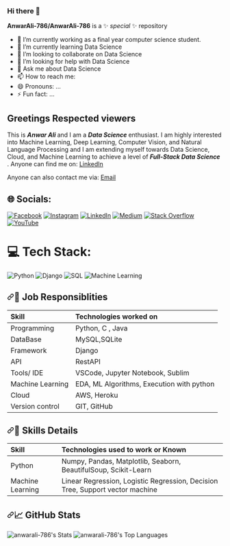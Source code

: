 ### Hi there 👋

**AnwarAli-786/AnwarAli-786** is a ✨ _special_ ✨ repository

- 🔭 I’m currently working as a final year computer science student.
- 🌱 I’m currently learning Data Science
- 👯 I’m looking to collaborate on Data Science
- 🤔 I’m looking for help with Data Science
- 💬 Ask me about Data Science
- 📫 How to reach me: 
- 😄 Pronouns: ...
- ⚡ Fun fact: ... 

<h2>Greetings Respected viewers </h2>

<p>
This is <strong><i> Anwar Ali </i></strong> and I am a <strong><i> Data Science </i></strong> enthusiast. I am highly interested into Machine Learning, Deep Learning, Computer Vision, and Natural Language Processing and I am extending myself towards Data Science, Cloud, and Machine Learning to achieve a level of <strong><i> Full-Stack Data Science </i></strong>.
Anyone can find me on:  <a href="https://www.linkedin.com/in/anwar955732/">LinkedIn</a>
</p>
<p dir="auto">Anyone can also contact me via: <a href="mailto:geekysession@gmail.com">Email</a></p>

## 🌐 Socials:
[![Facebook](https://img.shields.io/badge/Facebook-%231877F2.svg?logo=Facebook&logoColor=white)](https://facebook.com/geekysession) [![Instagram](https://img.shields.io/badge/Instagram-%23E4405F.svg?logo=Instagram&logoColor=white)](https://instagram.com/geekysession/) [![LinkedIn](https://img.shields.io/badge/LinkedIn-%230077B5.svg?logo=linkedin&logoColor=white)](https://linkedin.com/in/geekysession/) [![Medium](https://img.shields.io/badge/Medium-12100E?logo=medium&logoColor=white)](https://medium.com/@anwar955732) [![Stack Overflow](https://img.shields.io/badge/-Stackoverflow-FE7A16?logo=stack-overflow&logoColor=white)](https://stackoverflow.com/users/14798261/anwar-ali) [![YouTube](https://img.shields.io/badge/YouTube-%23FF0000.svg?logo=YouTube&logoColor=white)](https://youtube.com/c/geekysession) 


# 💻 Tech Stack:
![Python](https://img.shields.io/badge/python-%2300599C.svg?style=for-the-badge&logo=python&logoColor=white) ![Django](https://img.shields.io/badge/django-%231572B6.svg?style=for-the-badge&logo=django&logoColor=white) ![SQL](https://img.shields.io/badge/sql-%231572B6.svg?style=for-the-badge&logo=sql&logoColor=white) ![Machine Learning](https://img.shields.io/badge/machinelearning-%231572B6.svg?style=for-the-badge&logo=machinelearning&logoColor=white)




<!--job resposibiliy-->
<h2 dir="auto"><a id="user-content-wrench-job-responsiblities" class="anchor" aria-hidden="true" href="#wrench-job-responsiblities"><svg class="octicon octicon-link" viewBox="0 0 16 16" version="1.1" width="16" height="16" aria-hidden="true"><path fill-rule="evenodd" d="M7.775 3.275a.75.75 0 001.06 1.06l1.25-1.25a2 2 0 112.83 2.83l-2.5 2.5a2 2 0 01-2.83 0 .75.75 0 00-1.06 1.06 3.5 3.5 0 004.95 0l2.5-2.5a3.5 3.5 0 00-4.95-4.95l-1.25 1.25zm-4.69 9.64a2 2 0 010-2.83l2.5-2.5a2 2 0 012.83 0 .75.75 0 001.06-1.06 3.5 3.5 0 00-4.95 0l-2.5 2.5a3.5 3.5 0 004.95 4.95l1.25-1.25a.75.75 0 00-1.06-1.06l-1.25 1.25a2 2 0 01-2.83 0z"></path></svg></a><g-emoji class="g-emoji" alias="wrench" fallback-src="https://github.githubassets.com/images/icons/emoji/unicode/1f527.png">🔧</g-emoji> Job Responsiblities</h2>
<!-- techs on i worked -->
<table>
<thead>
<tr>
<th align="left">Skill</th>
<th align="left">Technologies worked on</th>
</tr>
</thead>
<tbody>
<tr>
<td align="left">Programming</td>
<td align="left">Python, C , Java</td>
</tr>
<tr>
<td align="left">DataBase</td>
<td align="left">MySQL,SQLite</td>
</tr>
<tr>
<td align="left">Framework</td>
<td align="left">Django</td>
</tr>
<tr>
<td align="left">API</td>
<td align="left">RestAPI</td>
</tr>
<tr>
<td align="left">Tools/ IDE</td>
<td align="left">VSCode, Jupyter Notebook, Sublim</td>
</tr>
<tr>
<td align="left">Machine Learning</td>
<td align="left">EDA, ML Algorithms, Execution with python</td>
</tr>
<!-- <tr>
<td align="left">Deep Learning</td>
<td align="left">Neural Networks , Computer Vision, Execution with Python</td>
</tr> -->
<tr>
<!-- <td align="left">Natural Language Processing</td>
<td align="left">Neural Network , Transfer learning, Execution with Python</td>
</tr>
<tr>
<td align="left">Big Data</td>
<td align="left">Hadoop , Spark</td>
</tr>-->
<tr>
<td align="left">Cloud</td> 
<td align="left">AWS, Heroku</td>
</tr>
<!-- <tr>
<td align="left">Operating System</td>
<td align="left">Windows</td>
</tr>
<-- <tr>
<td align="left">Hardware</td>
<td align="left">Tesla T4 from google colab</td>
</tr> -->
<tr>
<td align="left">Version control</td>
<td align="left">GIT, GitHub</td>
</tr>
</tbody>
</table>
<!-- Skills Detail-->
<h2 dir="auto"><a id="user-content-notebook_with_decorative_cover-skill-elaboration" class="anchor" aria-hidden="true" href="#notebook_with_decorative_cover-skill-elaboration"><svg class="octicon octicon-link" viewBox="0 0 16 16" version="1.1" width="16" height="16" aria-hidden="true"><path fill-rule="evenodd" d="M7.775 3.275a.75.75 0 001.06 1.06l1.25-1.25a2 2 0 112.83 2.83l-2.5 2.5a2 2 0 01-2.83 0 .75.75 0 00-1.06 1.06 3.5 3.5 0 004.95 0l2.5-2.5a3.5 3.5 0 00-4.95-4.95l-1.25 1.25zm-4.69 9.64a2 2 0 010-2.83l2.5-2.5a2 2 0 012.83 0 .75.75 0 001.06-1.06 3.5 3.5 0 00-4.95 0l-2.5 2.5a3.5 3.5 0 004.95 4.95l1.25-1.25a.75.75 0 00-1.06-1.06l-1.25 1.25a2 2 0 01-2.83 0z"></path></svg></a><g-emoji class="g-emoji" alias="notebook_with_decorative_cover" fallback-src="https://github.githubassets.com/images/icons/emoji/unicode/1f4d4.png">📔</g-emoji> Skills Details</h2>
<!-- Skills useed work -->
<table>
<thead>
<tr>
<th align="left">Skill</th>
<th align="left">Technologies used to work or Known</th>
</tr>
</thead>
<tbody>
<tr>
<td align="left">Python</td>
<td align="left">Numpy, Pandas, Matplotlib, Seaborn, BeautifulSoup, Scikit-Learn</td>
</tr>
<tr>
<td align="left">Machine Learning</td>
<td align="left">Linear Regression, Logistic Regression, Decision Tree, Support vector machine</td>
</tr>
<!-- <tr>
<td align="left">Deep Learning</td>
<td align="left">Artificial Neural Network, Convolutional Neural Network, Recurrent Neural Network</td>
</tr>
<tr>
<--<td align="left">Computer Vision</td>
<td align="left">RCNN family , Yolo family , SSD, Object segmentation(Mask-RCNN) , Object Tracking</td>
</tr>
<tr>
<td align="left">Natural Language Processing</td>
<td align="left">Encoder-Decoder, Self Attention, Transformer, Transfer Learning models</td>
</tr> -->
</tbody>
</table>

<!--github stats -->

 <h2 dir="auto"><a id="user-content--github-stats" class="anchor" aria-hidden="true" href="#-github-stats"><svg class="octicon octicon-link" viewBox="0 0 16 16" version="1.1" width="16" height="16" aria-hidden="true"><path fill-rule="evenodd" d="M7.775 3.275a.75.75 0 001.06 1.06l1.25-1.25a2 2 0 112.83 2.83l-2.5 2.5a2 2 0 01-2.83 0 .75.75 0 00-1.06 1.06 3.5 3.5 0 004.95 0l2.5-2.5a3.5 3.5 0 00-4.95-4.95l-1.25 1.25zm-4.69 9.64a2 2 0 010-2.83l2.5-2.5a2 2 0 012.83 0 .75.75 0 001.06-1.06 3.5 3.5 0 00-4.95 0l-2.5 2.5a3.5 3.5 0 004.95 4.95l1.25-1.25a.75.75 0 00-1.06-1.06l-1.25 1.25a2 2 0 01-2.83 0z"></path></svg></a><g-emoji class="g-emoji" alias="chart_with_upwards_trend" fallback-src="https://github.githubassets.com/images/icons/emoji/unicode/1f4c8.png">📈</g-emoji> GitHub Stats</h2>
 
![anwarali-786's Stats](https://github-readme-stats.vercel.app/api?username=anwarali-786&theme=default&show_icons=true&hide_border=true&count_private=true)
![anwarali-786's Top Languages](https://github-readme-stats.vercel.app/api/top-langs/?username=anwarali-786&theme=default&show_icons=true&hide_border=true&layout=compact)





